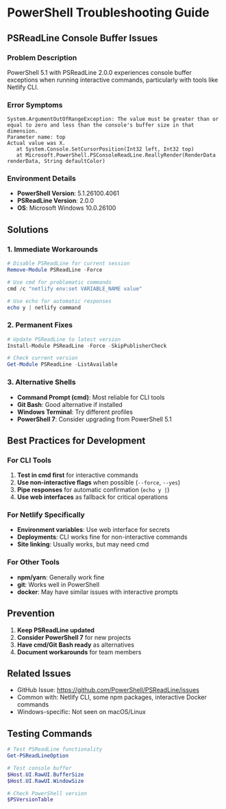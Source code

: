 # PowerShell Troubleshooting Guide

## PSReadLine Console Buffer Issues

### Problem Description

PowerShell 5.1 with PSReadLine 2.0.0 experiences console buffer exceptions when running interactive commands, particularly with tools like Netlify CLI.

### Error Symptoms

```
System.ArgumentOutOfRangeException: The value must be greater than or equal to zero and less than the console's buffer size in that dimension.
Parameter name: top
Actual value was X.
   at System.Console.SetCursorPosition(Int32 left, Int32 top)
   at Microsoft.PowerShell.PSConsoleReadLine.ReallyRender(RenderData renderData, String defaultColor)
```

### Environment Details

- **PowerShell Version**: 5.1.26100.4061
- **PSReadLine Version**: 2.0.0
- **OS**: Microsoft Windows 10.0.26100

## Solutions

### 1. Immediate Workarounds

```powershell
# Disable PSReadLine for current session
Remove-Module PSReadLine -Force

# Use cmd for problematic commands
cmd /c "netlify env:set VARIABLE_NAME value"

# Use echo for automatic responses
echo y | netlify command
```

### 2. Permanent Fixes

```powershell
# Update PSReadLine to latest version
Install-Module PSReadLine -Force -SkipPublisherCheck

# Check current version
Get-Module PSReadLine -ListAvailable
```

### 3. Alternative Shells

- **Command Prompt (cmd)**: Most reliable for CLI tools
- **Git Bash**: Good alternative if installed
- **Windows Terminal**: Try different profiles
- **PowerShell 7**: Consider upgrading from PowerShell 5.1

## Best Practices for Development

### For CLI Tools

1. **Test in cmd first** for interactive commands
2. **Use non-interactive flags** when possible (`--force`, `--yes`)
3. **Pipe responses** for automatic confirmation (`echo y |`)
4. **Use web interfaces** as fallback for critical operations

### For Netlify Specifically

- **Environment variables**: Use web interface for secrets
- **Deployments**: CLI works fine for non-interactive commands
- **Site linking**: Usually works, but may need cmd

### For Other Tools

- **npm/yarn**: Generally work fine
- **git**: Works well in PowerShell
- **docker**: May have similar issues with interactive prompts

## Prevention

1. **Keep PSReadLine updated**
2. **Consider PowerShell 7** for new projects
3. **Have cmd/Git Bash ready** as alternatives
4. **Document workarounds** for team members

## Related Issues

- GitHub Issue: https://github.com/PowerShell/PSReadLine/issues
- Common with: Netlify CLI, some npm packages, interactive Docker commands
- Windows-specific: Not seen on macOS/Linux

## Testing Commands

```powershell
# Test PSReadLine functionality
Get-PSReadLineOption

# Test console buffer
$Host.UI.RawUI.BufferSize
$Host.UI.RawUI.WindowSize

# Check PowerShell version
$PSVersionTable
```
